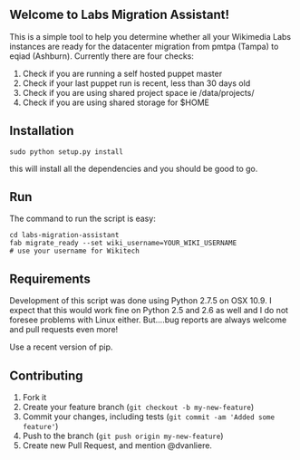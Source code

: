 ## Welcome to Labs Migration Assistant!

This is a simple tool to help you determine whether all your Wikimedia Labs instances are ready
for the datacenter migration from pmtpa (Tampa) to eqiad (Ashburn). Currently there are four checks:
1. Check if you are running a self hosted puppet master
2. Check if your last puppet run is recent, less than 30 days old
3. Check if you are using shared project space ie /data/projects/
4. Check if you are using shared storage for $HOME

## Installation

``` shell
sudo python setup.py install
```

this will install all the dependencies and you should be good to go. 

## Run

The command to run the script is easy:

``` shell
cd labs-migration-assistant
fab migrate_ready --set wiki_username=YOUR_WIKI_USERNAME
# use your username for Wikitech
```

## Requirements

Development of this script was done using Python 2.7.5 on OSX 10.9. I expect that this would work fine
on Python 2.5 and 2.6 as well and I do not foresee problems with Linux either. But....bug reports are
always welcome and pull requests even more!

Use a recent version of pip.
## Contributing

1. Fork it
2. Create your feature branch (`git checkout -b my-new-feature`)
3. Commit your changes, including tests (`git commit -am 'Added some feature'`)
4. Push to the branch (`git push origin my-new-feature`)
5. Create new Pull Request, and mention @dvanliere.

